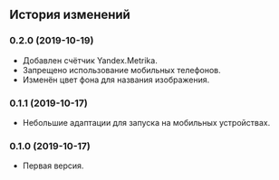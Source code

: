 ## История изменений

### 0.2.0 (2019-10-19)

- Добавлен счётчик Yandex.Metrika.
- Запрещено использование мобильных телефонов.
- Изменён цвет фона для названия изображения.

### 0.1.1 (2019-10-17)

- Небольшие адаптации для запуска на мобильных устройствах.

### 0.1.0 (2019-10-17)

- Первая версия.
